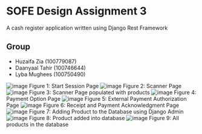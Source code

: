 # SOFE Design Assignment 3
A cash register application written using Django Rest Framework

## Group
- Huzaifa Zia (100779087)
- Daanyaal Tahir (100746644)
- Lyba Mughees (100750490)

![image](https://user-images.githubusercontent.com/57328992/202962120-9ae70ad1-50f0-4b55-91d0-76ed4fc0687e.png)
Figure 1: Start Session Page
![image](https://user-images.githubusercontent.com/57328992/202962167-25c5fc22-9d8a-4589-ba11-d34d60e2c6cf.png)
Figure 2: Scanner Page
![image](https://user-images.githubusercontent.com/57328992/202962208-5411ab67-0785-46d4-9844-d778fcce6275.png)
Figure 3: Scanner Page populated with products
![image](https://user-images.githubusercontent.com/57328992/202962256-47b71a25-7745-4a73-8e66-3e3c8bec6592.png)
Figure 4: Payment Option Page
![image](https://user-images.githubusercontent.com/57328992/202962315-099dc46d-761a-4bcc-8df5-d4098ab4e0d1.png)
Figure 5: External Payment Authorization Page
![image](https://user-images.githubusercontent.com/57328992/202963193-606ee04e-0b4f-4ab5-a32d-3314ac455e5a.png)
Figure 6: Receipt and Payment Acknowledgment Page
![image](https://user-images.githubusercontent.com/57328992/203639482-b3d9450a-c8e2-4b81-a154-c03f6db3d710.png)
Figure 7: Adding Product to the Database using Django Admin
![image](https://user-images.githubusercontent.com/57328992/203639531-6b8c12aa-37b2-4046-9aa2-a5a95af55731.png)
Figure 8: Product added into database
![image](https://user-images.githubusercontent.com/57328992/203639772-5b8740ba-6f16-4453-939a-d200f7598d29.png)
Figure 9: All products in the database 

